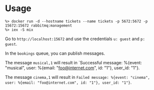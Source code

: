 # Usage

```
%> docker run -d --hostname tickets --name tickets -p 5672:5672 -p 15672:15672 rabbitmq:management
%> iex -S mix
```

Go to `http://localhost:15672` and use the credentials `u: guest` and `p: guest`.

In the `bookings` queue, you can publish messages.

The message `musical,1` will result in `Successful message: %{event: "musical", user: %{email: "foo@internet.com", id: "1"}, user_id: "1"}.

The message `cinema,1` will result in `Failed message: %{event: "cinema", user: %{email: "foo@internet.com", id: "1"}, user_id: "1"}`.